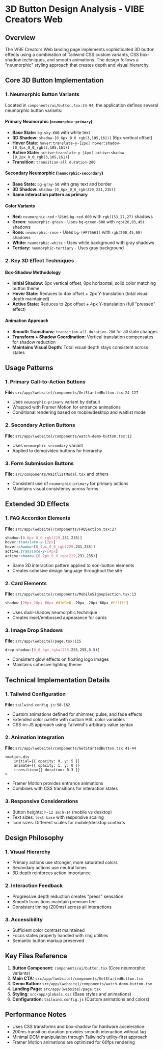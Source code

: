 # 3D Button Design Analysis - VIBE Creators Web

## Overview
The VIBE Creators Web landing page implements sophisticated 3D button effects using a combination of Tailwind CSS custom variants, CSS box-shadow techniques, and smooth animations. The design follows a "neumorphic" styling approach that creates depth and visual hierarchy.

## Core 3D Button Implementation

### 1. Neumorphic Button Variants
Located in `components/ui/button.tsx:24-94`, the application defines several neumorphic button variants:

#### Primary Neumorphic (`neumorphic-primary`)
- **Base State:** `bg-sky-600` with white text
- **3D Shadow:** `shadow-[0_6px_0_0_rgb(3,105,161)]` (6px vertical offset)
- **Hover State:** `hover:translate-y-[2px] hover:shadow-[0_4px_0_0_rgb(3,105,161)]`
- **Active State:** `active:translate-y-[4px] active:shadow-[0_2px_0_0_rgb(3,105,161)]`
- **Transition:** `transition-all duration-200`

#### Secondary Neumorphic (`neumorphic-secondary`)
- **Base State:** `bg-gray-50` with gray text and border
- **3D Shadow:** `shadow-[0_6px_0_0_rgb(229,231,235)]`
- **Same interaction pattern as primary**

#### Color Variants
- **Red:** `neumorphic-red` - Uses `bg-red-600` with `rgb(153,27,27)` shadows
- **Green:** `neumorphic-green` - Uses `bg-green-600` with `rgb(20,83,45)` shadows  
- **Rose:** `neumorphic-rose` - Uses `bg-[#F75A61]` with `rgb(200,45,60)` shadows
- **White:** `neumorphic-white` - Uses white background with gray shadows
- **Tertiary:** `neumorphic-tertiary` - Uses gray background

### 2. Key 3D Effect Techniques

#### Box-Shadow Methodology
- **Initial Shadow:** 6px vertical offset, 0px horizontal, solid color matching button theme
- **Hover State:** Reduces to 4px offset + 2px Y-translation (total visual depth maintained)
- **Active State:** Reduces to 2px offset + 4px Y-translation (full "pressed" effect)

#### Animation Approach
- **Smooth Transitions:** `transition-all duration-200` for all state changes
- **Transform + Shadow Coordination:** Vertical translation compensates for shadow reduction
- **Maintains Visual Depth:** Total visual depth stays consistent across states

## Usage Patterns

### 1. Primary Call-to-Action Buttons
**File:** `src/app/(website)/components/GetStartedButton.tsx:24-127`
- Uses `neumorphic-primary` variant by default
- Wrapped with Framer Motion for entrance animations
- Conditional rendering based on mobile/desktop and waitlist mode

### 2. Secondary Action Buttons  
**File:** `src/app/(website)/components/watch-demo-button.tsx:12`
- Uses `neumorphic-secondary` variant
- Applied to demo/video buttons for hierarchy

### 3. Form Submission Buttons
**File:** `src/components/WaitlistModal.tsx` and others
- Consistent use of `neumorphic-primary` for primary actions
- Maintains visual consistency across forms

## Extended 3D Effects

### 1. FAQ Accordion Elements
**File:** `src/app/(website)/components/FAQSection.tsx:27`
```css
shadow-[0_6px_0_0_rgb(229,231,235)] 
hover:translate-y-[2px] 
hover:shadow-[0_4px_0_0_rgb(229,231,235)] 
active:translate-y-[4px] 
active:shadow-[0_2px_0_0_rgb(229,231,235)]
```
- Same 3D interaction pattern applied to non-button elements
- Creates cohesive design language throughout the site

### 2. Card Elements
**File:** `src/app/(website)/components/MobileSignupSection.tsx:13`
```css
shadow-[20px_20px_60px_#d1d9e6,-20px_-20px_60px_#ffffff]
```
- Uses dual-shadow neumorphic technique
- Creates inset/embossed appearance for cards

### 3. Image Drop Shadows
**File:** `src/app/(website)/page.tsx:115`
```css
drop-shadow-[0_0_4px_rgba(255,255,255,0.5)]
```
- Consistent glow effects on floating logo images
- Maintains cohesive lighting theme

## Technical Implementation Details

### 1. Tailwind Configuration
**File:** `tailwind.config.js:58-162`
- Custom animations defined for shimmer, pulse, and fade effects
- Extended color palette with custom HSL color variables
- CSS-in-JS approach using Tailwind's arbitrary value syntax

### 2. Animation Integration
**File:** `src/app/(website)/components/GetStartedButton.tsx:41-44`
```tsx
<motion.div
    initial={{ opacity: 0, y: 5 }}
    animate={{ opacity: 1, y: 0 }}
    transition={{ duration: 0.3 }}
>
```
- Framer Motion provides entrance animations
- Combines with CSS transitions for interaction states

### 3. Responsive Considerations
- Button heights: `h-12 sm:h-14` (mobile vs desktop)
- Text sizes: `text-base` with responsive scaling
- Icon sizes: Different scales for mobile/desktop contexts

## Design Philosophy

### 1. Visual Hierarchy
- Primary actions use stronger, more saturated colors
- Secondary actions use neutral tones
- 3D depth reinforces action importance

### 2. Interaction Feedback
- Progressive depth reduction creates "press" sensation
- Smooth transitions maintain premium feel
- Consistent timing (200ms) across all interactions

### 3. Accessibility
- Sufficient color contrast maintained
- Focus states properly handled with ring utilities
- Semantic button markup preserved

## Key Files Reference

1. **Button Component:** `components/ui/button.tsx` (Core neumorphic variants)
2. **Main CTA:** `src/app/(website)/components/GetStartedButton.tsx` 
3. **Demo Button:** `src/app/(website)/components/watch-demo-button.tsx`
4. **Landing Page:** `src/app/(website)/page.tsx`
5. **Styling:** `src/app/globals.css` (Base styles and animations)
6. **Configuration:** `tailwind.config.js` (Custom animations and colors)

## Performance Notes
- Uses CSS transforms and box-shadow for hardware acceleration
- 200ms transition duration provides smooth interaction without lag
- Minimal DOM manipulation through Tailwind's utility-first approach
- Framer Motion animations are optimized for 60fps rendering